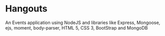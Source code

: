 # Hangouts
An Events application using NodeJS and libraries like Express, Mongoose, ejs, moment, body-parser, HTML 5, CSS 3, BootStrap and MongoDB
